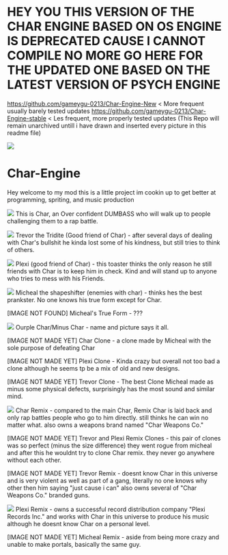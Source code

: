 # HEY YOU THIS VERSION OF THE CHAR ENGINE BASED ON OS ENGINE IS DEPRECATED CAUSE I CANNOT COMPILE NO MORE GO HERE FOR THE UPDATED ONE BASED ON THE LATEST VERSION OF PSYCH ENGINE
https://github.com/gameygu-0213/Char-Engine-New < More frequent usually barely tested updates
https://github.com/gameygu-0213/Char-Engine-stable < Les frequent, more properly tested updates
 (This Repo will remain unarchived untill i have drawn and inserted every picture in this readme file)
 
 
 
 
 
 
 
 
 
 ![](https://cdn.discordapp.com/attachments/1019679413006258257/1128022646366416957/Untitled74_20230710133245.png)
# Char-Engine

Hey welcome to my mod this is a little project im cookin up to get better at programming, spriting, and music production

![](https://media.discordapp.net/attachments/1019679413006258257/1128022646693564506/Untitled71_20230710131104.png) This is Char, an Over confident DUMBASS who will walk up to people challenging them to a rap battle.

![](https://cdn.discordapp.com/attachments/1019679413006258257/1128066088861712444/Untitled71_20230710165012.png) Trevor the Tridite (Good friend of Char) - after several days of dealing with Char's bullshit he kinda lost some of his kindness, but still tries to think of others.

![](https://cdn.discordapp.com/attachments/1019679413006258257/1128487580082634792/Github_Renders_20230711164544.png) Plexi (good friend of Char) - this toaster thinks the only reason he still friends with Char is to keep him in check. Kind and will stand up to anyone who tries to mess with his Friends.

![](https://cdn.discordapp.com/attachments/1019679413006258257/1128487579638054992/Github_Renders_20230711204455.png) Micheal the shapeshifter (enemies with char) - thinks hes the best prankster. No one knows his true form except for Char.

[IMAGE NOT FOUND] Micheal's True Form - ???

![](https://cdn.discordapp.com/attachments/1019679413006258257/1129090307800186880/Github_Renders_20230713124030.png) Ourple Char/Minus Char - name and picture says it all.

[IMAGE NOT MADE YET] Char Clone - a clone made by Micheal with the sole purpose of defeating Char

[IMAGE NOT MADE YET] Plexi Clone - Kinda crazy but overall not too bad a clone although he seems tp be a mix of old and new designs.

[IMAGE NOT MADE YET] Trevor Clone - The best Clone Micheal made as minus some physical defects, surprisingly has the most sound and similar mind.

![](https://cdn.discordapp.com/attachments/1052563456185864192/1130261904238071869/Github_Renders_20230716181446.png) Char Remix - compared to the main Char, Remix Char is laid back and only rap battles people who go to him directly. still thinks he can win no matter what. also owns a weapons brand named "Char Weapons Co."

[IMAGE NOT MADE YET] Trevor and Plexi Remix Clones - this pair of clones was so perfect (minus the size difference) they went rogue from micheal and after this he wouldnt try to clone Char remix. they never go anywhere without each other.

[IMAGE NOT MADE YET] Trevor Remix - doesnt know Char in this universe and is very violent as well as part of a gang, literally no one knows why other then him saying "just cause i can" also owns several of "Char Weapons Co." branded guns.

![](https://cdn.discordapp.com/attachments/1019679413006258257/1131312143506092143/Github_Renders_20230719154838.png) Plexi Remix - owns a successful record distribution company "Plexi Records Inc." and works with Char in this universe to produce his music although he doesnt know Char on a personal level.

[IMAGE NOT MADE YET] Micheal Remix - aside from being more crazy and unable to make portals, basically the same guy.

